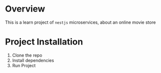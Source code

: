 # Overview

This is a learn project of `nestjs` microservices, about an online movie store

# Project Installation

1. Clone the repo
2. Install dependencies
3. Run Project
